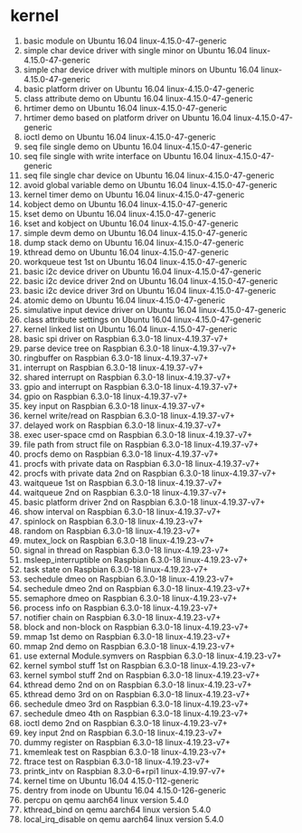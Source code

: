# kernel

1. basic module on Ubuntu 16.04 linux-4.15.0-47-generic
2. simple char device driver with single minor on Ubuntu 16.04 linux-4.15.0-47-generic
3. simple char device driver with multiple minors on Ubuntu 16.04 linux-4.15.0-47-generic
4. basic platform driver on Ubuntu 16.04 linux-4.15.0-47-generic
5. class attribute demo on Ubuntu 16.04 linux-4.15.0-47-generic
6. hrtimer demo on Ubuntu 16.04 linux-4.15.0-47-generic
7. hrtimer demo based on platform driver on Ubuntu 16.04 linux-4.15.0-47-generic
8. ioctl demo on Ubuntu 16.04 linux-4.15.0-47-generic
9. seq file single demo on Ubuntu 16.04 linux-4.15.0-47-generic
10. seq file single with write interface on Ubuntu 16.04 linux-4.15.0-47-generic
11. seq file single char device on Ubuntu 16.04 linux-4.15.0-47-generic
12. avoid global variable demo on Ubuntu 16.04 linux-4.15.0-47-generic
13. kernel timer demo on Ubuntu 16.04 linux-4.15.0-47-generic
14. kobject demo on Ubuntu 16.04 linux-4.15.0-47-generic
15. kset demo on Ubuntu 16.04 linux-4.15.0-47-generic
16. kset and kobject on Ubuntu 16.04 linux-4.15.0-47-generic
17. simple devm demo on Ubuntu 16.04 linux-4.15.0-47-generic
18. dump stack demo on Ubuntu 16.04 linux-4.15.0-47-generic
19. kthread demo on Ubuntu 16.04 linux-4.15.0-47-generic
20. workqueue test 1st on Ubuntu 16.04 linux-4.15.0-47-generic
21. basic i2c device driver on Ubuntu 16.04 linux-4.15.0-47-generic
22. basic i2c device driver 2nd on Ubuntu 16.04 linux-4.15.0-47-generic
23. basic i2c device driver 3rd on Ubuntu 16.04 linux-4.15.0-47-generic
24. atomic demo on Ubuntu 16.04 linux-4.15.0-47-generic
25. simulative input device driver on Ubuntu 16.04 linux-4.15.0-47-generic
26. class attribute settings on Ubuntu 16.04 linux-4.15.0-47-generic
27. kernel linked list on Ubuntu 16.04 linux-4.15.0-47-generic
28. basic spi driver on Raspbian 6.3.0-18 linux-4.19.37-v7+
29. parse device tree on Raspbian 6.3.0-18 linux-4.19.37-v7+
30. ringbuffer on Raspbian 6.3.0-18 linux-4.19.37-v7+
31. interrupt on Raspbian 6.3.0-18 linux-4.19.37-v7+
32. shared interrupt on Raspbian 6.3.0-18 linux-4.19.37-v7+
33. gpio and interrupt on Raspbian 6.3.0-18 linux-4.19.37-v7+
34. gpio on Raspbian 6.3.0-18 linux-4.19.37-v7+
35. key input on Raspbian 6.3.0-18 linux-4.19.37-v7+
36. kernel write/read on Raspbian 6.3.0-18 linux-4.19.37-v7+
37. delayed work on Raspbian 6.3.0-18 linux-4.19.37-v7+
38. exec user-space cmd on Raspbian 6.3.0-18 linux-4.19.37-v7+
39. file path from struct file on Raspbian 6.3.0-18 linux-4.19.37-v7+
40. procfs demo on Raspbian 6.3.0-18 linux-4.19.37-v7+
41. procfs with private data on Raspbian 6.3.0-18 linux-4.19.37-v7+
42. procfs with private data 2nd on Raspbian 6.3.0-18 linux-4.19.37-v7+
43. waitqueue 1st on Raspbian 6.3.0-18 linux-4.19.37-v7+
44. waitqueue 2nd on Raspbian 6.3.0-18 linux-4.19.37-v7+
45. basic platform driver 2nd on Raspbian 6.3.0-18 linux-4.19.37-v7+
46. show interval on Raspbian 6.3.0-18 linux-4.19.37-v7+
47. spinlock on Raspbian 6.3.0-18 linux-4.19.23-v7+
48. random on Raspbian 6.3.0-18 linux-4.19.23-v7+
49. mutex_lock on Raspbian 6.3.0-18 linux-4.19.23-v7+
50. signal in thread on Raspbian 6.3.0-18 linux-4.19.23-v7+
51. msleep_interruptible on Raspbian 6.3.0-18 linux-4.19.23-v7+
52. task state on Raspbian 6.3.0-18 linux-4.19.23-v7+
53. sechedule dmeo on Raspbian 6.3.0-18 linux-4.19.23-v7+
54. sechedule dmeo 2nd on Raspbian 6.3.0-18 linux-4.19.23-v7+
55. semaphore dmeo on Raspbian 6.3.0-18 linux-4.19.23-v7+
56. process info on Raspbian 6.3.0-18 linux-4.19.23-v7+
57. notifier chain on Raspbian 6.3.0-18 linux-4.19.23-v7+
58. block and non-block on Raspbian 6.3.0-18 linux-4.19.23-v7+
59. mmap 1st demo on Raspbian 6.3.0-18 linux-4.19.23-v7+
60. mmap 2nd demo on Raspbian 6.3.0-18 linux-4.19.23-v7+
61. use external Module.symvers on Raspbian 6.3.0-18 linux-4.19.23-v7+
62. kernel symbol stuff 1st on Raspbian 6.3.0-18 linux-4.19.23-v7+
63. kernel symbol stuff 2nd on Raspbian 6.3.0-18 linux-4.19.23-v7+
64. kthread demo 2nd on on Raspbian 6.3.0-18 linux-4.19.23-v7+
65. kthread demo 3rd on on Raspbian 6.3.0-18 linux-4.19.23-v7+
66. sechedule dmeo 3rd on Raspbian 6.3.0-18 linux-4.19.23-v7+
67. sechedule dmeo 4th on Raspbian 6.3.0-18 linux-4.19.23-v7+
68. ioctl demo 2nd on Raspbian 6.3.0-18 linux-4.19.23-v7+
69. key input 2nd on Raspbian 6.3.0-18 linux-4.19.23-v7+
70. dummy register on Raspbian 6.3.0-18 linux-4.19.23-v7+
71. kmemleak test on Raspbian 6.3.0-18 linux-4.19.23-v7+
72. ftrace test on Raspbian 6.3.0-18 linux-4.19.23-v7+
73. printk_intv on Raspbian 8.3.0-6+rpi1 linux-4.19.97-v7+
74. kernel time on Ubuntu 16.04 4.15.0-112-generic
75. dentry from inode on Ubuntu 16.04 4.15.0-126-generic
76. percpu on qemu aarch64 linux version 5.4.0
77. kthread_bind on qemu aarch64 linux version 5.4.0
78. local_irq_disable on qemu aarch64 linux version 5.4.0
